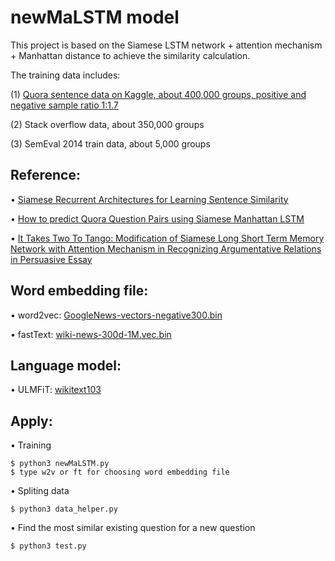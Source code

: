 newMaLSTM model 
===============
This project is based on the Siamese LSTM network + attention mechanism + Manhattan distance to achieve the similarity calculation. 

The training data includes: 

(1) [Quora sentence data on Kaggle, about 400,000 groups, positive and negative sample ratio 1:1.7](https://www.kaggle.com/c/quora-question-pairs/data)

(2) Stack overflow data, about 350,000 groups 

(3) SemEval 2014 train data, about 5,000 groups


Reference:
----------
•	[Siamese Recurrent Architectures for Learning Sentence Similarity](http://www.mit.edu/~jonasm/info/MuellerThyagarajan_AAAI16.pdf)

•	[How to predict Quora Question Pairs using Siamese Manhattan LSTM](https://medium.com/mlreview/implementing-malstm-on-kaggles-quora-question-pairs-competition-8b31b0b16a07)

•	[It Takes Two To Tango: Modification of Siamese Long Short Term Memory Network with Attention Mechanism in Recognizing Argumentative Relations in Persuasive Essay](https://www.sciencedirect.com/science/article/pii/S1877050917320847)

Word embedding file:
--------------------
•	word2vec:	[GoogleNews-vectors-negative300.bin](https://github.com/mmihaltz/word2vec-GoogleNews-vectors/blob/master/GoogleNews-vectors-negative300.bin.gz)

•	fastText:	[wiki-news-300d-1M.vec.bin](https://fasttext.cc/docs/en/english-vectors.html)

Language model:
---------------
•	ULMFiT: [wikitext103](http://files.fast.ai/models/wt103)


Apply:
------

• Training

``` 
$ python3 newMaLSTM.py
$ type w2v or ft for choosing word embedding file
```


• Spliting data

``` 
$ python3 data_helper.py
```


• Find the most similar existing question for a new question
``` 
$ python3 test.py
```

